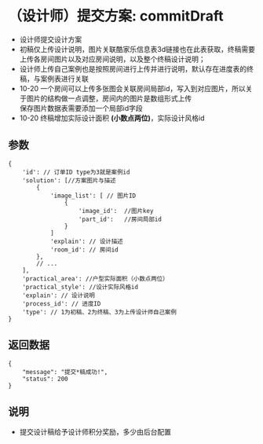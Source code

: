 # （设计师）提交方案: commitDraft

- 设计师提交设计方案
- 初稿仅上传设计说明，图片关联酷家乐信息表3d链接也在此表获取，终稿需要上传各房间图片以及对应房间说明，以及整个终稿设计说明；
- 设计师上传自己案例也是按照房间进行上传并进行说明，默认存在进度表的终稿，与案例表进行关联
- 10-20 一个房间可以上传多张图会关联房间局部id，写入到对应图片，所以关于图片的结构做一点调整，房间内的图片是数组形式上传  
   保存图片数据表需要添加一个局部id字段
- 10-20 终稿增加实际设计面积 **(小数点两位)**，实际设计风格id
## 参数

    {
        'id': // 订单ID type为3就是案例id
        'solution': [//方案图片与描述
            {
                'image_list': [ // 图片ID
                    {
                        'image_id':  //图片key
                        'part_id':   //房间局部id
                    }
                ]
                'explain': // 设计描述
                'room_id': // 房间id
            },
            // ...
        ],
        'practical_area': //户型实际面积（小数点两位）
        'practical_style': //设计实际风格id
        'explain': // 设计说明
        'process_id': // 进度ID
        'type': // 1为初稿、2为终稿、3为上传设计师自己案例
    }

## 返回数据

    {
        "message": "提交*稿成功!",
        "status": 200
    }


## 说明

- 提交设计稿给予设计师积分奖励，多少由后台配置